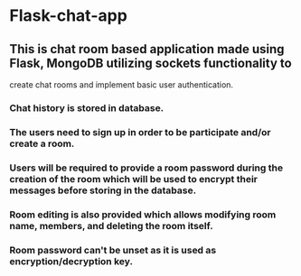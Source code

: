 # Flask-chat-app

## This is chat room based application made using Flask, MongoDB utilizing sockets functionality to
create chat rooms and implement basic user authentication.

### Chat history is stored in database.
### The users need to sign up in order to be participate and/or create a room.
### Users will be required to provide a room password during the creation of the room which will be used to encrypt their messages before storing in the database.
### Room editing is also provided which allows modifying room name, members, and deleting the room itself.
### Room password can't be unset as it is used as encryption/decryption key.
